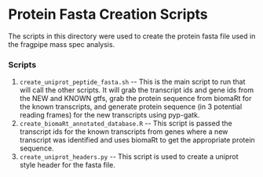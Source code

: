 # Protein Fasta Creation Scripts

The scripts in this directory were used to create the protein fasta file used in the fragpipe mass spec analysis. 

### Scripts

1. `create_uniprot_peptide_fasta.sh` -- This is the main script to run that will call the other scripts. It will grab the transcript ids and gene ids from the NEW and KNOWN gtfs, grab the protein sequence from biomaRt for the known transcripts, and generate protein sequence (in 3 potential reading frames) for the new transcripts using pyp-gatk.
2. `create_biomaRt_annotated_database.R` -- This script is passed the transcript ids for the known transcripts from genes where a new transcript was identified and uses biomaRt to get the appropriate protein sequence. 
3. `create_uniprot_headers.py` -- This script is used to create a uniprot style header for the fasta file.

